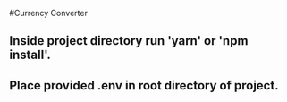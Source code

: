 #Currency Converter

## Inside project directory run 'yarn' or 'npm install'.
## Place provided .env in root directory of project.
